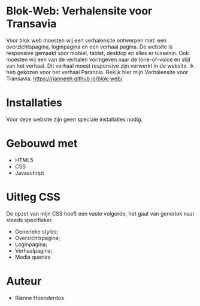 # Blok-Web: Verhalensite voor Transavia
Voor blok web moesten wij een verhalensite ontwerpen met: een overzichtspagina, loginpagina en een verhaal pagina. 
De website is responsive gemaakt voor mobiel, tablet, desktop en alles er tussenin.
Ook moesten wij een van de verhalen vormgeven naar de tone-of-voice en stijl van het verhaal. Dit verhaal moest
responsive zijn verwerkt in de website. Ik heb gekozen voor het verhaal Paranoia.
Bekijk hier mijn Verhalensite voor Transavia: https://rianneeh.github.io/blok-web/

# Installaties
Voor deze website zijn geen speciale installaties nodig.

# Gebouwd met

 - HTML5
 - CSS
 - Javaschript
 
 # Uitleg CSS
 De opzet van mijn CSS heeft een vaste volgorde, het gaat van generiek naar steeds specifieker.
  - Generieke styles;
  - Overzichtspagina;
  - Loginpagina;
  - Verhaalpagina;
  - Media queries
 
 # Auteur
 
  - Rianne Hoenderdos
